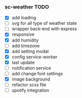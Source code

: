### sc-weather TODO
- [x] add loading
- [ ] svg for all type of weather state
- [ ] wrapper back-end with express
- [x] responsive
- [x] add humidity
- [ ] add timezone
- [x] add setting modal
- [x] config service-worker
- [x] last update
- [ ] notification service
- [ ] add change font settings
- [x] image background
- [ ] refactor scss file
- [ ] spotify integration
